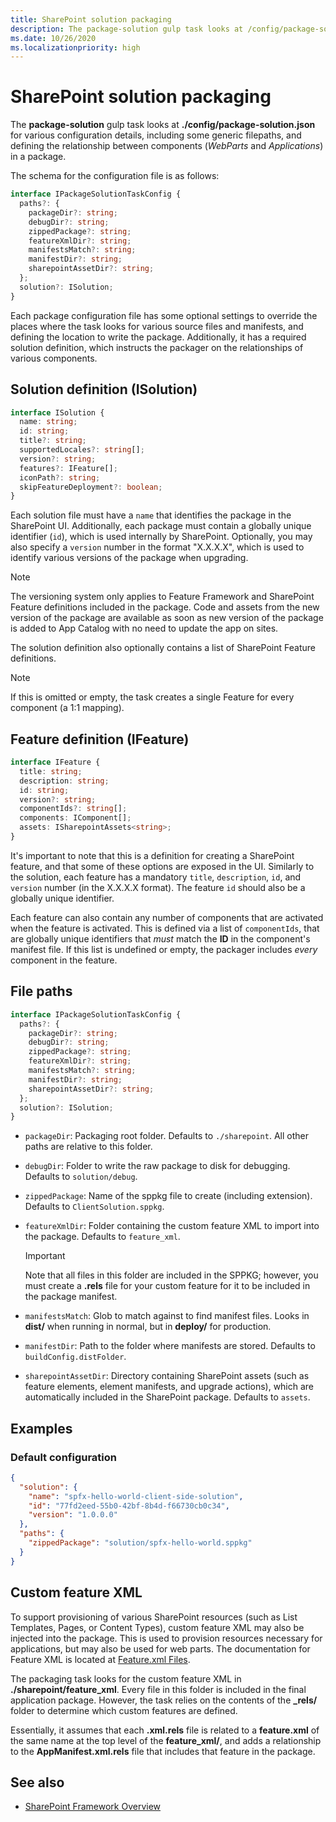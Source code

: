 ```yaml
---
title: SharePoint solution packaging
description: The package-solution gulp task looks at /config/package-solution.json for various configuration details in SharePoint Framework, including ISolution and IFeature definitions.
ms.date: 10/26/2020
ms.localizationpriority: high
---
```

# SharePoint solution packaging

The **package-solution** gulp task looks at **./config/package-solution.json** for various configuration details, including some generic filepaths, and defining the relationship between components (*WebParts* and *Applications*) in a package.

The schema for the configuration file is as follows:

```typescript
interface IPackageSolutionTaskConfig {
  paths?: {
    packageDir?: string;
    debugDir?: string;
    zippedPackage?: string;
    featureXmlDir?: string;
    manifestsMatch?: string;
    manifestDir?: string;
    sharepointAssetDir?: string;
  };
  solution?: ISolution;
}
```

Each package configuration file has some optional settings to override the places where the task looks for various source files and manifests, and defining the location to write the package. Additionally, it has a required solution definition, which instructs the packager on the relationships of various components.

## Solution definition (ISolution)

```typescript
interface ISolution {
  name: string;
  id: string;
  title?: string;
  supportedLocales?: string[];
  version?: string;
  features?: IFeature[];
  iconPath?: string;
  skipFeatureDeployment?: boolean;
}
```

Each solution file must have a `name` that identifies the package in the SharePoint UI. Additionally, each package must contain a globally unique identifier (`id`), which is used internally by SharePoint. Optionally, you may also specify a `version` number in the format "X.X.X.X", which is used to identify various versions of the package when upgrading.

> [!NOTE]
> The versioning system only applies to Feature Framework and SharePoint Feature definitions included in the package. Code and assets from the new version of the package are available as soon as new version of the package is added to App Catalog with no need to update the app on sites.

The solution definition also optionally contains a list of SharePoint Feature definitions.

> [!NOTE]
> If this is omitted or empty, the task creates a single Feature for every component (a 1:1 mapping).

## Feature definition (IFeature)

```typescript
interface IFeature {
  title: string;
  description: string;
  id: string;
  version?: string;
  componentIds?: string[];
  components: IComponent[];
  assets: ISharepointAssets<string>;
}
```

It's important to note that this is a definition for creating a SharePoint feature, and that some of these options are exposed in the UI. Similarly to the solution, each feature has a mandatory `title`, `description`, `id`, and `version` number (in the X.X.X.X format). The feature `id` should also be a globally unique identifier.

Each feature can also contain any number of components that are activated when the feature is activated. This is defined via a list of `componentIds`, that are globally unique identifiers that *must* match the **ID** in the component's manifest file. If this list is undefined or empty, the packager includes *every* component in the feature.

## File paths

```typescript
interface IPackageSolutionTaskConfig {
  paths?: {
    packageDir?: string;
    debugDir?: string;
    zippedPackage?: string;
    featureXmlDir?: string;
    manifestsMatch?: string;
    manifestDir?: string;
    sharepointAssetDir?: string;
  };
  solution?: ISolution;
}
```

- `packageDir`: Packaging root folder. Defaults to `./sharepoint`. All other paths are relative to this folder.
- `debugDir`: Folder to write the raw package to disk for debugging. Defaults to `solution/debug`.
- `zippedPackage`: Name of the sppkg file to create (including extension). Defaults to `ClientSolution.sppkg`.
- `featureXmlDir`: Folder containing the custom feature XML to import into the package. Defaults to `feature_xml`.

  > [!IMPORTANT]
  > Note that all files in this folder are included in the SPPKG; however, you must create a **.rels** file for your custom feature for it to be included in the package manifest.

- `manifestsMatch`: Glob to match against to find manifest files. Looks in **dist/** when running in normal, but in **deploy/** for production.
- `manifestDir`: Path to the folder where manifests are stored. Defaults to `buildConfig.distFolder`.
- `sharepointAssetDir`: Directory containing SharePoint assets (such as feature elements, element manifests, and upgrade actions), which are automatically included in the SharePoint package. Defaults to `assets`.

## Examples

### Default configuration

```json
{
  "solution": {
    "name": "spfx-hello-world-client-side-solution",
    "id": "77fd2eed-55b0-42bf-8b4d-f66730cb0c34",
    "version": "1.0.0.0"
  },
  "paths": {
    "zippedPackage": "solution/spfx-hello-world.sppkg"
  }
}
```

## Custom feature XML

To support provisioning of various SharePoint resources (such as List Templates, Pages, or Content Types), custom feature XML may also be injected into the package. This is used to provision resources necessary for applications, but may also be used for web parts. The documentation for Feature XML is located at [Feature.xml Files](https://msdn.microsoft.com/library/office/ms475601.aspx?f=255&MSPPError=-2147217396).

The packaging task looks for the custom feature XML in **./sharepoint/feature\_xml**. Every file in this folder is included in the final application package. However, the task relies on the contents of the **\_rels/** folder to determine which custom features are defined.

Essentially, it assumes that each **.xml.rels** file is related to a **feature.xml** of the same name at the top level of the **feature_xml/**, and adds a relationship to the **AppManifest.xml.rels** file that includes that feature in the package.

## See also

- [SharePoint Framework Overview](../../sharepoint-framework-overview.md)
